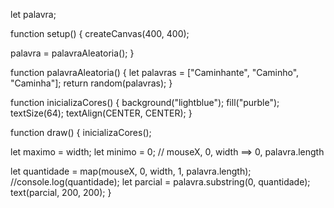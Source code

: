 let palavra;

function setup() {
  createCanvas(400, 400);

  palavra = palavraAleatoria();
}

function palavraAleatoria() {
  let palavras = ["Caminhante", "Caminho", "Caminha"];
  return random(palavras);
}

function inicializaCores() {
  background("lightblue");
  fill("purble");
  textSize(64);
  textAlign(CENTER, CENTER);
}

function draw() {
  inicializaCores();

  let maximo = width;
  let minimo = 0;
  // mouseX, 0, width ==> 0, palavra.length

  let quantidade = map(mouseX, 0, width, 1, palavra.length);
  //console.log(quantidade);
  let parcial = palavra.substring(0, quantidade);
  text(parcial, 200, 200);
}
